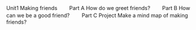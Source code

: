 Unit1 Making friends
　　Part A How do we greet friends?
　　Part B How can we be a good friend?
　　Part C Project Make a mind map of making friends?